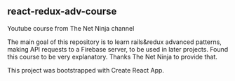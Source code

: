 ## react-redux-adv-course

Youtube course from The Net Ninja channel

The main goal of this repository is to learn rails&redux advanced patterns, making API requests to a Firebase server, to be used in later projects. Found this course to be very explanatory. Thanks The Net Ninja to provide that.

This project was bootstrapped with Create React App.

